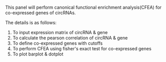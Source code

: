 This panel will perform canonical functional enrichment analysis(CFEA) for  co-expressed genes of circRNAs.

The details is as follows:

1. To input expression matrix of circRNA & gene
2. To calculate the pearson correlation of circRNA & gene
3. To define co-expressed genes with cutoffs
4. To perform CFEA using fisher's exact test for co-expressed genes
5. To plot barplot & dotplot

